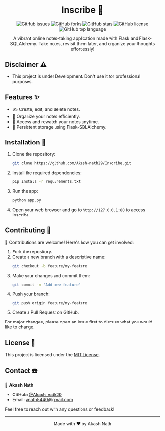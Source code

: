 <h1 align="center">Inscribe 📝</h1>
<p align="center">
  <img src="https://img.shields.io/github/issues/Akash-nath29/Inscribe?style=for-the-badge" alt="GitHub issues" />
  <img src="https://img.shields.io/github/forks/Akash-nath29/Inscribe?style=for-the-badge" alt="GitHub forks" />
  <img src="https://img.shields.io/github/stars/Akash-nath29/Inscribe?style=for-the-badge" alt="GitHub stars" />
  <img src="https://img.shields.io/github/license/Akash-nath29/Inscribe?style=for-the-badge" alt="GitHub license" />
  <img src="https://img.shields.io/github/languages/top/Akash-nath29/Inscribe?style=for-the-badge" alt="GitHub top language" />
</p>

<p align="center">A vibrant online notes-taking application made with Flask and Flask-SQLAlchemy. Take notes, revisit them later, and organize your thoughts effortlessly!</p>

<!-- Add a screenshot or GIF of your app if possible -->

## Disclaimer ⚠️

- This project is under Development. Don't use it for professional purposes.

## Features ✨

- ✍️ Create, edit, and delete notes.
- 📂 Organize your notes efficiently.
- 🔄 Access and rewatch your notes anytime.
- 💾 Persistent storage using Flask-SQLAlchemy.

## Installation 🚀

1. Clone the repository:
   ```bash
   git clone https://github.com/Akash-nath29/Inscribe.git
   ```
2. Install the required dependencies:
   ```bash
   pip install -r requirements.txt
   ```
3. Run the app:
   ```bash
   python app.py
   ```
4. Open your web browser and go to `http://127.0.0.1:80` to access Inscribe.

## Contributing 🤝

🎉 Contributions are welcome! Here's how you can get involved:

1. Fork the repository.
2. Create a new branch with a descriptive name:
   ```bash
   git checkout -b feature/my-feature
   ```
3. Make your changes and commit them:
   ```bash
   git commit -m 'Add new feature'
   ```
4. Push your branch:
   ```bash
   git push origin feature/my-feature
   ```
5. Create a Pull Request on GitHub.

For major changes, please open an issue first to discuss what you would like to change.

## License 📝

This project is licensed under the [MIT License](https://github.com/Akash-nath29/Inscribe/blob/main/LICENSE).

## Contact ☎️

👤 **Akash Nath**
- GitHub: [@Akash-nath29](https://github.com/Akash-nath29)
- Email: anath5440@gmail.com

Feel free to reach out with any questions or feedback!

---

<div align="center">
  <p>Made with ❤️ by Akash Nath</p>
</div>